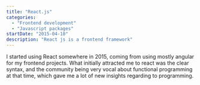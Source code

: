 ```yaml
---
title: "React.js"
categories:
  - "Frontend development"
  - "Javascript packages"
startDate: "2015-04-10"
description: "React js is a frontend framework"
---
```


I started using React somewhere in 2015, coming from using mostly angular for my frontend projects. What initially attracted me to react was the clear syntax, and the community being very vocal about functional programming at that time, which gave me a lot of new insights regarding to programming.
